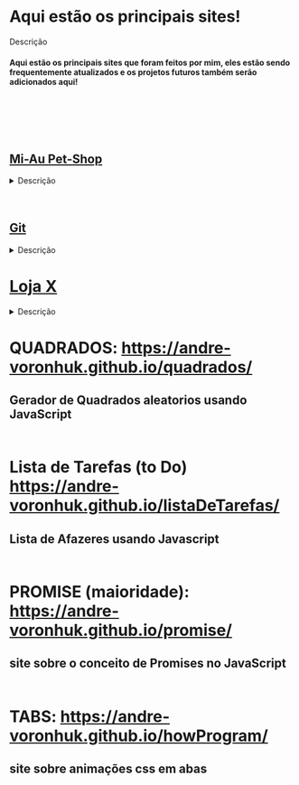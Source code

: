 # Aqui estão os principais sites!

<summary>Descrição</summary>
  <h4> Aqui estão os principais sites que foram feitos por mim, eles
  estão sendo frequentemente atualizados e os projetos 
    futuros também serão adicionados aqui! </h4>

<br>
<br><br><br>

## [Mi-Au Pet-Shop](https://andre-voronhuk.github.io/petshop/index.html)
<details>
<summary>Descrição</summary>

  <h4>
    Este é um site do 'Mi-Au' Pet-Shop, um petshop ficticio  criado com o intuito de praticar as 
  tecnologias ja conhecidas por mim, mas tambem para aprender coisas novas, nesse caso aprimorar as habilidades com CSS!

</h4>

<br>
</details>
<br><br>


## [Git](https://andre-voronhuk.github.io/DWEB/RDE06-Andre_Voronhuk_Git.html)
<details>
<summary>Descrição</summary>

  <h4>
    Este é um site solicitado pelo professor de Web da faculdade, Nele está explicado o que são Git e Github de uma forma  geral!
</h4>

<br>
</details>


# [Loja X](https://andre-voronhuk.github.io/loja/)
<details>
<summary>Descrição</summary>

  <h4>
    Este é um site de uma loja de roupas ficticia, a Loja X!<br>
    Ele foi criado usando Bootstrap, uma tecnologia que eu nunca tinha usado antes desse projeto, Nele aprendi bastante coisa sobre alinhamento
    e como deixar coisas onde eu realmente queria, utilizei tambem, algumas animações, como o hover nos anuncios que expandem o seu container.<br>
    Aprendi tambem como personalizar a barra de rolagem, que é algo bastante interessante, são os pequenos detalhes que fazem a diferença no final!
  
</h4>

<br>
</details>


# QUADRADOS:  https://andre-voronhuk.github.io/quadrados/
## Gerador de Quadrados aleatorios usando JavaScript<br><br>

# Lista de Tarefas (to Do) https://andre-voronhuk.github.io/listaDeTarefas/
## Lista de Afazeres usando Javascript <br><br>

# PROMISE (maioridade): https://andre-voronhuk.github.io/promise/
## site sobre o conceito de Promises no JavaScript<br><br>

# TABS: https://andre-voronhuk.github.io/howProgram/
## site sobre animações css em abas<br><br>



